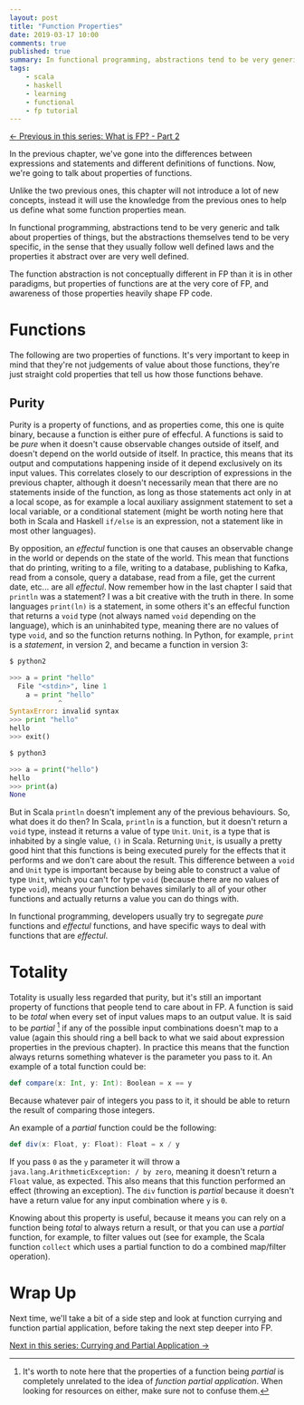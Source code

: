 ```yaml
---
layout: post
title: "Function Properties"
date: 2019-03-17 10:00
comments: true
published: true
summary: In functional programming, abstractions tend to be very generic and talk about properties of things
tags:
    - scala
    - haskell
    - learning
    - functional
    - fp tutorial
---
```


<span class="prev">[← Previous in this series: What is FP? - Part 2](/articles/What-is-FP-Part2/)</span>

In the previous chapter, we've gone into the differences between expressions
and statements and different definitions of functions.
Now, we're going to talk about properties of functions.

Unlike the two previous ones, this chapter will not introduce a lot of new concepts,
instead it will use the knowledge from the previous ones to help us define what some
function properties mean.

In functional programming, abstractions tend to be very generic and talk about
properties of things, but the abstractions themselves tend to be very
specific, in the sense that they usually follow well defined laws and the
properties it abstract over are very well defined.

The function abstraction is not conceptually different in FP than it is in
other paradigms, but properties of functions are at the very core of FP, and
awareness of those properties heavily shape FP code.

# Functions

The following are two properties of functions. It's very important to keep
in mind that they're not judgements of value about those functions, they're
just straight cold properties that tell us how those functions behave.

## Purity

Purity is a property of functions, and as properties come, this one is quite
binary, because a function is either pure of effecful. 
A functions is said to be _pure_ when it doesn't cause observable changes
outside of itself, and doesn't depend on the world outside of itself. In practice,
this means that its output and computations happening inside of it depend
exclusively on its input values. This correlates closely to our description of
expressions in the previous chapter, although it doesn't necessarily mean that
there are no statements inside of the function, as long as those statements
act only in at a local scope, as for example a local auxiliary assignment
statement to set a local variable, or a conditional statement (might be worth
noting here that both in Scala and Haskell `if/else` is an expression, not a
statement like in most other languages). 

By opposition, an _effectul_ function is one that causes an observable change in
the world or depends on the state of the world. This mean that functions that
do printing, writing to a file, writing to a database, publishing to Kafka,
read from a console, query a database, read from a file, get the current date,
etc... are all _effectul_. Now remember how in the last chapter I said that
`println` was a statement? I was a bit creative with the truth in there. In
some languages `print(ln)` is a statement, in some others it's an effecful
function that returns a `void` type (not always named `void` depending on the
language), which is an uninhabited type, meaning there are no values of type
`void`, and so the function returns nothing.
In Python, for example, `print` is a _statement_, in version 2, and became a
function in version 3:

```python
$ python2

>>> a = print "hello"
  File "<stdin>", line 1
    a = print "hello"
            ^
SyntaxError: invalid syntax
>>> print "hello"
hello
>>> exit()

$ python3

>>> a = print("hello")
hello
>>> print(a)
None
```

But in Scala `println` doesn't implement any of the previous behaviours. So,
what does it do then? In Scala, `println` is a function, but it doesn't return
a `void` type, instead it returns a value of type `Unit`. `Unit`, is a type
that is inhabited by a single value, `()` in Scala. Returning `Unit`, is usually
a pretty good hint that this functions is being executed purely for the effects
that it performs and we don't care about the result. This difference between a
`void` and `Unit` type is important because by being able to construct a value
of type `Unit`, which you can't for type `void` (because there are no values
of type `void`), means your function behaves similarly to all of your other
functions and actually returns a value you can do things with.

In functional programming, developers usually try to segregate _pure_
functions and _effectul_ functions, and have specific ways to deal with
functions that are _effectul_.

# Totality

Totality is usually less regarded that purity, but it's still an important
property of functions that people tend to care about in FP. A function is said
to be _total_ when every set of input values maps to an output value. It is
said to be _partial_ [^1] if any of the possible input combinations doesn't map to
a value (again this should ring a bell back to what we said about expression
properties in the previous chapter).
In practice this means that the function always returns something whatever is
the parameter you pass to it. An example of a total function could be:

```scala
def compare(x: Int, y: Int): Boolean = x == y
```

Because whatever pair of integers you pass to it, it should be able to return
the result of comparing those integers.

An example of a _partial_ function could be the following:

```scala
def div(x: Float, y: Float): Float = x / y
```

If you pass `0` as the `y` parameter it will throw a
`java.lang.ArithmeticException: / by zero`, meaning it doesn't return a
`Float` value, as expected. This also means that this function performed an
effect (throwing an exception). The `div` function is _partial_ because it
doesn't have a return value for any input combination where `y` is `0`.

Knowing about this property is useful, because it means you can rely on a
function being _total_ to always return a result, or that you can use a
_partial_ function, for example, to filter values out (see for example, the
Scala function `collect` which uses a partial function to do a combined
map/filter operation).


# Wrap Up

Next time, we'll take a bit of a side step and look at function currying and
function partial application, before taking the next step deeper into FP.

<span class="next">[Next in this series: Currying and Partial Application →](/articles/Currying-and-Partial-Application/)</span>

[^1]: It's worth to note here that the properties of a function being _partial_ is completely unrelated to the idea of _function partial application_. When looking for resources on either, make sure not to confuse them.
